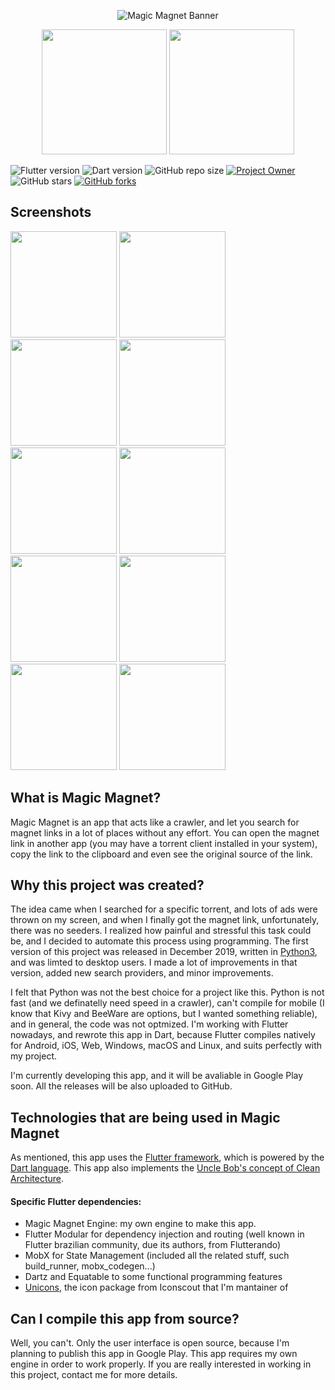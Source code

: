 <p align="center">
    <img src='https://i.imgur.com/nGgPVSK.png' alt='Magic Magnet Banner'/>
<p align="center">
  <img src="https://i.imgur.com/jZWZ1hQ.png" width=200px/>
  <img src="https://i.imgur.com/ZpHxVAv.png" width=200px/>

![Flutter version](https://img.shields.io/badge/flutter-1.26.0-blue)
![Dart version](https://img.shields.io/badge/dart-%202.12.0-blue)
![GitHub repo size](https://img.shields.io/github/repo-size/pedrolemoz/MagicMagnet?color=red)
[![Project Owner](https://img.shields.io/badge/owner-Pedro%20Lemos-orange)](https://github.com/pedrolemoz/)
![GitHub stars](https://img.shields.io/github/stars/pedrolemoz/MagicMagnet?style=social)
[![GitHub forks](https://img.shields.io/github/forks/pedrolemoz/MagicMagnet?style=social)](https://github.com/pedrolemoz/MagicMagnet/fork)

## Screenshots

<span>
  <img src="https://i.imgur.com/KDeT4Pj.png" width=170px/>
  <img src="https://i.imgur.com/heC7ALP.png" width=170px/>
  <img src="https://i.imgur.com/LguLCQc.png" width=170px/>
  <img src="https://i.imgur.com/NUV1pct.png" width=170px/>
  <img src="https://i.imgur.com/d4nEnNb.png" width=170px/>
</span>

<span>
  <img src="https://i.imgur.com/jn7854O.png" width=170px/>
  <img src="https://i.imgur.com/SrZmyq9.png" width=170px/>
  <img src="https://i.imgur.com/qXLaQGY.png" width=170px/>
  <img src="https://i.imgur.com/T5Ah8T8.png" width=170px/>
  <img src="https://i.imgur.com/iZi7DRi.png" width=170px/>
</span>

## What is Magic Magnet?

Magic Magnet is an app that acts like a crawler, and let you search for magnet links in a lot of places without any effort. You can open the magnet link in another app (you may have a torrent client installed in your system), copy the link to the clipboard and even see the original source of the link.

## Why this project was created?

The idea came when I searched for a specific torrent, and lots of ads were thrown on my screen, and when I finally got the magnet link, unfortunately, there was no seeders. I realized how painful and stressful this task could be, and I decided to automate this process using programming. The first version of this project was released in December 2019, written in [Python3](https://github.com/pedrolemoz/MagicMagnet/tree/python), and was limted to desktop users. I made a lot of improvements in that version, added new search providers, and minor improvements.

I felt that Python was not the best choice for a project like this. Python is not fast (and we definatelly need speed in a crawler), can't compile for mobile (I know that Kivy and BeeWare are options, but I wanted something reliable), and in general, the code was not optmized. I'm working with Flutter nowadays, and rewrote this app in Dart, because Flutter compiles natively for Android, iOS, Web, Windows, macOS and Linux, and suits perfectly with my project.

I'm currently developing this app, and it will be avaliable in Google Play soon. All the releases will be also uploaded to GitHub.

## Technologies that are being used in Magic Magnet

As mentioned, this app uses the [Flutter framework](https://flutter.dev), which is powered by the [Dart language](https://dart.dev). This app also implements the [Uncle Bob's concept of Clean Architecture](https://blog.cleancoder.com/uncle-bob/2012/08/13/the-clean-architecture.html).

#### Specific Flutter dependencies:
  - Magic Magnet Engine: my own engine to make this app.
  - Flutter Modular for dependency injection and routing (well known in Flutter brazilian community, due its authors, from Flutterando)
  - MobX for State Management (included all the related stuff, such build_runner, mobx_codegen...)
  - Dartz and Equatable to some functional programming features
  - [Unicons](https://pub.dev/packages/unicons), the icon package from Iconscout that I'm mantainer of

## Can I compile this app from source?

Well, you can't. Only the user interface is open source, because I'm planning to publish this app in Google Play. This app requires my own engine in order to work properly. If you are really interested in working in this project, contact me for more details.
